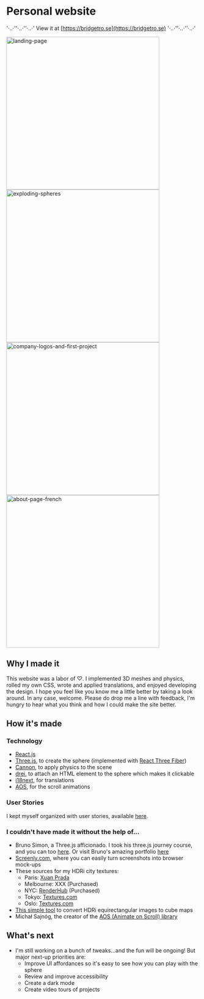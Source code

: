 # Personal website

'·..·''·..·''·..·' View it at [https://bridgetro.se](https://bridgetro.se) '·..·''·..·''·..·'

<p float="left">
  <img alt='landing-page' src="https://bridgetro.se/images/project-snapshots/personal-website/personal-website-1-landing-page.png" width='400' />
  <img alt="exploding-spheres" src="https://bridgetro.se/images/project-snapshots/personal-website/personal-website-2-exploding-spheres.png" width='400'/>
  <img alt="company-logos-and-first-project" src="https://bridgetro.se/images/project-snapshots/personal-website/personal-website-3-company-logos-and-first-project.png" width='400'/>
    <img alt="about-page-french" src="https://bridgetro.se/images/project-snapshots/personal-website/personal-website-4-about-page-french.png" width='400'/>

</p>

## Why I made it

This website was a labor of ♡. I implemented 3D meshes and physics, rolled my own CSS, wrote and applied translations, and enjoyed developing the design. I hope you feel like you know me a little better by taking a look around. In any case, welcome. Please do drop me a line with feedback, I'm hungry to hear what you think and how I could make the site better.

## How it's made

### Technology

* [React.js](https://reactjs.org/)
* [Three.js](https://threejs.org/), to create the sphere (implemented with [React Three Fiber](https://github.com/pmndrs/react-three-fiber)) 
* [Cannon](https://github.com/pmndrs/use-cannon), to apply physics to the scene
* [drei](https://drei.pmnd.rs/), to attach an HTML element to the sphere which makes it clickable
* [i18next](https://react.i18next.com/), for translations
* [AOS](https://michalsnik.github.io/aos/), for the scroll animations

### User Stories

I kept myself organized with user stories, available [here](https://bridgetrosefitz.notion.site/Bridget-Fitzgerald-Personal-website-57cf2e253112453884670a3cb9b44ecc).

### I couldn't have made it without the help of...

* Bruno Simon, a Three.js afficionado. I took his three.js journey course, and you can too [here](https://threejs-journey.xyz/). Or visit Bruno's amazing portfolio [here](https://bruno-simon.com/)
* [Screenly.com](https://www.screely.com/), where you can easily turn screenshots into browser mock-ups
* These sources for my HDRi city textures:
  * Paris: [Xuan Prada](http://www.xuanprada.com/blog/2014/7/28/louvre-hdri-panorama)
  * Melbourne: XXX (Purchased)
  * NYC: [RenderHub](https://www.renderhub.com/cadforge/times-square-manhattan-nightlights-hdri#) (Purchased)
  * Tokyo: [Textures.com](https://www.textures.com/download/HDRPanoramas0091/134023)
  * Oslo: [Textures.com](https://www.textures.com/download/HDRPanoramas0078/134005)
* [This simple tool](https://matheowis.github.io/HDRI-to-CubeMap/) to convert HDRi equirectangular images to cube maps
* Michał Sajnóg, the creator of the [AOS (Animate on Scroll) library](https://michalsnik.github.io/aos/)


## What's next

* I'm still working on a bunch of tweaks...and the fun will be ongoing! But major next-up priorities are:
  * Improve UI affordances so it's easy to see how you can play with the sphere
  * Review and improve accessibility
  * Create a dark mode
  * Create video tours of projects
